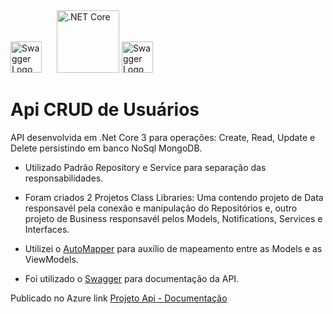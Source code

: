 <div>
<img src="https://docs.microsoft.com/en-us/media/microsoft-logo-dark.png" height="50" alt="Swagger Logo" style="margin-right:20px;">
<img src="https://upload.wikimedia.org/wikipedia/commons/thumb/e/ee/.NET_Core_Logo.svg/1024px-.NET_Core_Logo.svg.png" height="100" alt=".NET Core" >
<img src="https://static1.smartbear.co/swagger/media/assets/images/swagger_logo.svg" height="50" alt="Swagger Logo">
</ div>

# Api CRUD de Usuários

API desenvolvida em .Net Core 3 para operações: Create, Read, Update e Delete persistindo em banco NoSql MongoDB.

- Utilizado Padrão Repository e Service para separação das responsabilidades.
- Foram criados 2 Projetos Class Libraries: Uma contendo projeto de Data responsavél pela conexão e manipulação do Repositórios e, 
outro projeto de Business responsavél pelos Models, Notifications, Services e Interfaces.

- Utilizei o [AutoMapper](https://automapper.org) para auxílio de mapeamento entre as Models e as ViewModels. 

- Foi utilizado o [Swagger](https://swagger.io/) para documentação da API.

Publicado no Azure link [Projeto Api - Documentação](https://apirestcomar.azurewebsites.net/swagger/)
